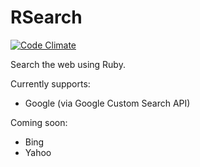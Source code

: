 RSearch
=======
[![Code Climate](https://codeclimate.com/badge.png)](https://codeclimate.com/github/vincentpaca/rsearch)

Search the web using Ruby.

Currently supports:
 - Google (via Google Custom Search API)

Coming soon:
 - Bing
 - Yahoo
